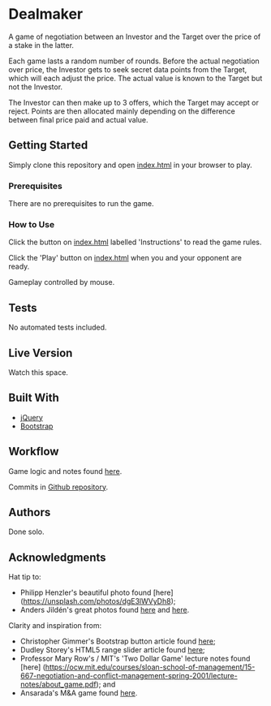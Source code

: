 # Dealmaker

A game of negotiation between an Investor and the Target over the price of a stake in the latter.

Each game lasts a random number of rounds. Before the actual negotiation over price, the Investor gets to seek secret data points from the Target, which will each adjust the price. The actual value is known to the Target but not the Investor.

The Investor can then make up to 3 offers, which the Target may accept or reject. Points are then allocated mainly depending on the difference between final price paid and actual value.

## Getting Started

Simply clone this repository and open [index.html](https://github.com/wdi-sg/wdi-7-project-1-melvinthemok/blob/master/index.html) in your browser to play.

### Prerequisites

There are no prerequisites to run the game.

### How to Use

Click the button on [index.html](https://github.com/wdi-sg/wdi-7-project-1-melvinthemok/blob/master/index.html) labelled 'Instructions' to read the game rules.

Click the 'Play' button on [index.html](https://github.com/wdi-sg/wdi-7-project-1-melvinthemok/blob/master/index.html) when you and your opponent are ready.

Gameplay controlled by mouse.

## Tests

No automated tests included.

## Live Version

Watch this space.

## Built With

* [jQuery](http://jquery.com/)
* [Bootstrap](https://getbootstrap.com/)

## Workflow

Game logic and notes found [here](https://www.evernote.com/shard/s62/sh/96e2bbe1-6a80-41cd-b35d-7b95cf2c48f1/1a2acc28f744de1e122a85a235d2ce81).

Commits in [Github repository](https://github.com/wdi-sg/wdi-7-project-1-melvinthemok/commits/master).

## Authors

Done solo.

## Acknowledgments

Hat tip to:

* Philipp Henzler's beautiful photo found [here] (https://unsplash.com/photos/dgE3lWVyDh8);
* Anders Jildén's great photos found [here](https://unsplash.com/photos/nxCtO8W9JLo) and [here](https://unsplash.com/photos/yb0Qs65aZmc).

Clarity and inspiration from:

* Christopher Gimmer's Bootstrap button article found [here](https://bootstrapbay.com/blog/bootstrap-button-styles/);
* Dudley Storey's HTML5 range slider article found [here](http://thenewcode.com/757/Playing-With-The-HTML5-range-Slider-Input);
* Professor Mary Row's / MIT's 'Two Dollar Game' lecture notes found [here] (https://ocw.mit.edu/courses/sloan-school-of-management/15-667-negotiation-and-conflict-management-spring-2001/lecture-notes/about_game.pdf); and
* Ansarada's M&A game found [here](https://www.ansarada.com/mandagame).

